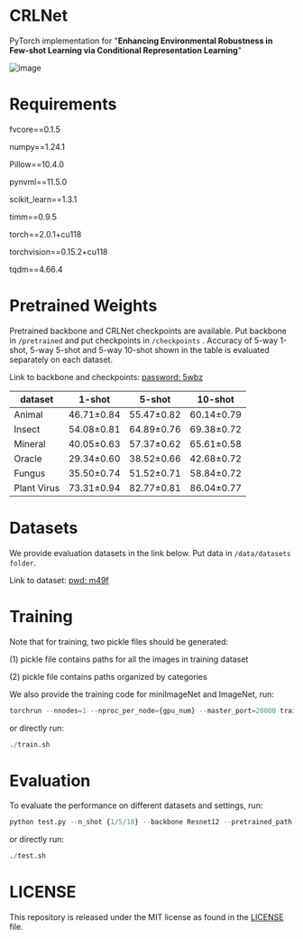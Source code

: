 # CRLNet

PyTorch implementation for "**Enhancing Environmental Robustness in Few-shot Learning via Conditional Representation Learning**"

![image](https://github.com/user-attachments/assets/068dec8e-4348-49dc-909e-2ba82a5f9455)


# Requirements
fvcore==0.1.5
 
numpy==1.24.1
 
Pillow==10.4.0
 
pynvml==11.5.0
 
scikit_learn==1.3.1
 
timm==0.9.5
 
torch==2.0.1+cu118
 
torchvision==0.15.2+cu118
 
tqdm==4.66.4
# Pretrained Weights
Pretrained backbone and CRLNet checkpoints are available. Put backbone in  `/pretrained` and put checkpoints in `/checkpoints` . Accuracy of 5-way 1-shot, 5-way 5-shot and 5-way 10-shot shown in the table is evaluated separately on each dataset. 

Link to backbone and checkpoints: [password: 5wbz ](https://pan.baidu.com/s/1Q3ICj3zaJIldKg6DQfh68g)

| dataset | 1-shot | 5-shot | 10-shot |
| ------- | ------ | ------ | ------- |
| Animal | 46.71±0.84| 55.47±0.82|60.14±0.79 |
| Insect |54.08±0.81 | 64.89±0.76 | 69.38±0.72 |
| Mineral| 40.05±0.63 |57.37±0.62 | 65.61±0.58 |
| Oracle | 29.34±0.60 | 38.52±0.66 | 42.68±0.72 |
| Fungus | 35.50±0.74 | 51.52±0.71 | 58.84±0.72 |
| Plant Virus| 73.31±0.94 | 82.77±0.81 | 86.04±0.77 |


# Datasets
We provide evaluation datasets in the link below. Put data in `/data/datasets folder`.

Link to dataset: [pwd: m49f ](https://pan.baidu.com/s/1_dEwyfysZTGj98bpLfOJpA?pwd=m49f)



# Training
Note that for training, two pickle files should be generated: 

(1) pickle file contains paths for all the images in training dataset 

(2) pickle file contains paths organized by categories



We also provide the training code for miniImageNet and ImageNet, run:
~~~python
torchrun --nnodes=1 --nproc_per_node={gpu_num} --master_port=20000 train.py  --image_size 224 --train_bsz 80 --epochs 100 --backbone Resnet12 --train_dataset {ImageNet/miniImageNet} --lr 1e-3  
~~~
or directly run:
~~~python
./train.sh
~~~

# Evaluation
To evaluate the performance on different datasets and settings, run:
~~~python
python test.py --n_shot {1/5/10} --backbone Resnet12 --pretrained_path path_to_pretrained_model --load path_to_checkpoint --eval_dataset dataset_name  --eval_episodes 600 --gpu gpu_id
~~~
or directly run:
~~~python
./test.sh
~~~

# LICENSE
This repository is released under the MIT license as found in the [LICENSE](LICENSE) file.

